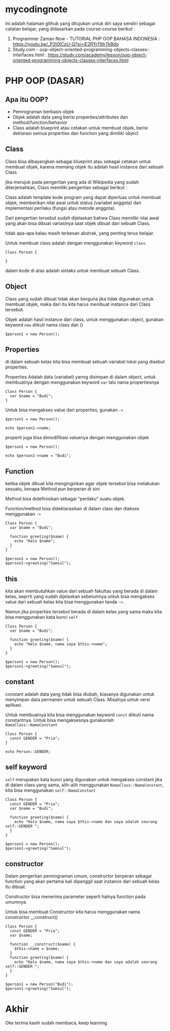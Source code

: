 # mycodingnote
Ini adalah halaman github yang ditujukan untuk diri saya sendiri sebagai catatan belajar, yang didasarkan pada course-course berikut :
1. Programmer Zaman Now - TUTORIAL PHP OOP BAHASA INDONESIA : https://youtu.be/_P2t0lCzU-Q?si=iE2RYr11tIr7kBdq
2. Study.com - oop-object-oriented-programming-objects-classes-interfaces.html : https://study.com/academy/lesson/oop-object-oriented-programming-objects-classes-interfaces.html

# PHP OOP (DASAR)

## Apa itu OOP?
- Pemrograman berbasis objek
- Objek adalah data yang berisi properties/attributes dan method/function/behavior
- Class adalah blueprint atau cetakan untuk membuat objek, berisi deklarasi semua properties dan function yang dimiliki object

## Class
Class bisa dibayangkan sebagai blueprint atau sebagai cetakan untuk membuat objek, karena memang objek itu adalah hasil instance dari sebuah Class

jika merujuk pada pengertian yang ada di Wikipedia yang sudah diterjemahkan, Class memiliki pengertian sebagai berikut :

Class adalah template kode program yang dapat diperluas untuk membuat objek, memberikan nilai awal untuk status (variabel anggota) dan implementasi perilaku (fungsi atau metode anggota).

Dari pengertian tersebut sudah dijelaskan bahwa Class memiliki nilai awal yang akan bisa dibuat variasinya saat objek dibuat dari sebuah Class.

tidak apa-apa kalau masih terkesan abstrak, yang penting terus belajar.


Untuk membuat class adalah dengan menggunakan keyword `class`.

```
Class Person {

}
```

dalam kode di atas adalah sintaks untuk membuat sebuah Class.

## Object
Class yang sudah dibuat tidak akan berguna jika tidak digunakan untuk membuat objek, maka dari itu kita harus membuat instance dari Class tersebut. 

Objek adalah hasil instance dari class, untuk menggunakan object, gunakan keyword `new` diikuti nama class dan ()

```
$person1 = new Person();
```

## Properties
di dalam sebuah kelas kita bisa membuat sebuah variabel lokal yang disebut properties.

Properties Adalah data (variabel) yanng disimpan di dalam object, untuk membuatnya dengan menggunakan keyword `var` lalu nama propertiesnya

```
Class Person {
  var $name = "Budi";
}
```

Untuk bisa mengakses value dari properties, gunakan `->`

```
$person1 = new Person();

echo $person1->name;
```

properti juga bisa dimodifikasi valuenya dengan menggunakan objek 

```
$person1 = new Person();

echo $person1->name = "Budi";
```

## Function
ketika objek dibuat kita menginginkan agar objek tersebut bisa melakukan sesuatu, kenapa Method pun berperan di sini

Method bisa didefinisikan sebagai "perilaku" suatu objek.

Function/method bisa dideklarasikan di dalam class dan diakses menggunakan `->`

```
Class Person {
  var $name = "Budi";

  function greeting($name) {  
    echo "Halo $name";
  }
}

$person1 = new Person();
$person1->greeting("Samsul");
```

## this
kita akan membutuhkan value dari sebuah fakultas yang berada di dalam kelas, seprrti yang sudah dijelaskan sebelumnya untuk bisa mengakses value dari sebuah kelas kita bisa menggunakan tanda `->`.

Namun jika properties tersebut berada di dalam kelas yang sama maka kita bisa menggunakan kata kunci `self`

```
Class Person {
  var $name = "Budi";

  function greeting($name) {
    echo "Halo $name, nama saya $this->name";
  }
}

$person1 = new Person();
$person1->greeting("Samsul");
```

## constant
constant adalah data yang tidak bisa diubah, biasanya digunakan untuk menyimpan data permanen untuk sebuah Class. Misalnya untuk versi aplikasi.

Untuk membuatnya kita bisa menggunakan keyword `const` diikuti nama constantnya. Untuk bisa mengaksesnya gunakanlah `NamaClass::NamaConstant`

```
Class Person {
  const GENDER = "Pria";
}

echo Person::GENDER;
```

## self keyword 
`self` merupakan kata kunci yang digunakan untuk mengakses constant jika di dalam class yang sama, alih-alih menggunakan `NamaClass::NamaConstant`, kita bisa menggunakan `self::NamaConstant`

```
Class Person {
  const GENDER = "Pria";
  var $name = "Budi";

  function greeting($name) {
    echo "Halo $name, nama saya $this->name dan saya adalah seorang self::GENDER ";
  }
}

$person1 = new Person();
$person1->greeting("Samsul");
```

## constructor
Dalam pengertian pemrograman umum, constructor berperan sebagai function yang akan pertama kali dipanggil saat instance dari sebuah kelas itu dibuat. 

Constructor bisa menerima parameter seperti halnya function pada umumnya. 

Untuk bisa membuat Constructor kita harus menggunakan nama constructor __construct()

```
Class Person {
  const GENDER = "Pria";
  var $name;

  function __construct($name) {
    $this->name = $name;
  }
  function greeting($name) {
    echo "Halo $name, nama saya $this->name dan saya adalah seorang self::GENDER ";
  }
}

$person1 = new Person("Budi");
$person1->greeting("Samsul");
```
# Akhir

Oke terima kasih sudah membaca, keep learning


















